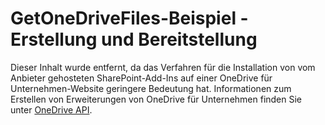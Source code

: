 
# GetOneDriveFiles-Beispiel - Erstellung und Bereitstellung

Dieser Inhalt wurde entfernt, da das Verfahren für die Installation von vom Anbieter gehosteten SharePoint-Add-Ins auf einer OneDrive für Unternehmen-Website geringere Bedeutung hat. Informationen zum Erstellen von Erweiterungen von OneDrive für Unternehmen finden Sie unter  [OneDrive API](https://dev.onedrive.com/).




